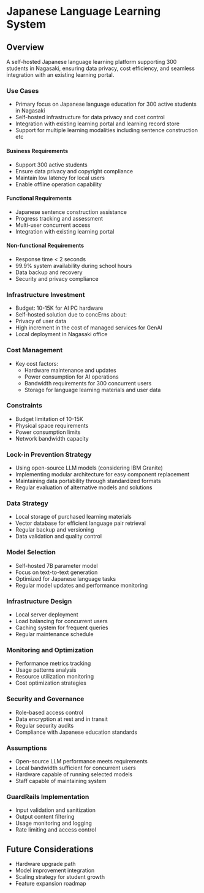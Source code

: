 # Japanese Language Learning System
## Overview
A self-hosted Japanese language learning platform supporting 300 students in Nagasaki, ensuring data privacy, cost efficiency, and seamless integration with an existing learning portal.

### Use Cases
- Primary focus on Japanese language education for 300 active students in Nagasaki
- Self-hosted infrastructure for data privacy and cost control
- Integration with existing learning portal and learning record store
- Support for multiple learning modalities including sentence construction etc

#### Business Requirements
- Support 300 active students
- Ensure data privacy and copyright compliance
- Maintain low latency for local users
- Enable offline operation capability

#### Functional Requirements
- Japanese sentence construction assistance
- Progress tracking and assessment
- Multi-user concurrent access
- Integration with existing learning portal

#### Non-functional Requirements
- Response time < 2 seconds
- 99.9% system availability during school hours
- Data backup and recovery
- Security and privacy compliance

### Infrastructure Investment
- Budget: 10-15K for AI PC hardware
- Self-hosted solution due to concErns about:
 - Privacy of user data
 - High increment in the cost of managed services for GenAI
- Local deployment in Nagasaki office

### Cost Management
- Key cost factors:
  - Hardware maintenance and updates
  - Power consumption for AI operations
  - Bandwidth requirements for 300 concurrent users
  - Storage for language learning materials and user data

### Constraints
- Budget limitation of 10-15K
- Physical space requirements
- Power consumption limits
- Network bandwidth capacity

### Lock-in Prevention Strategy
- Using open-source LLM models (considering IBM Granite)
- Implementing modular architecture for easy component replacement
- Maintaining data portability through standardized formats
- Regular evaluation of alternative models and solutions


### Data Strategy
- Local storage of purchased learning materials
- Vector database for efficient language pair retrieval
- Regular backup and versioning
- Data validation and quality control

### Model Selection
- Self-hosted 7B parameter model
- Focus on text-to-text generation
- Optimized for Japanese language tasks
- Regular model updates and performance monitoring

### Infrastructure Design
- Local server deployment
- Load balancing for concurrent users
- Caching system for frequent queries
- Regular maintenance schedule

### Monitoring and Optimization
- Performance metrics tracking
- Usage patterns analysis
- Resource utilization monitoring
- Cost optimization strategies

### Security and Governance
- Role-based access control
- Data encryption at rest and in transit
- Regular security audits
- Compliance with Japanese education standards

### Assumptions
- Open-source LLM performance meets requirements
- Local bandwidth sufficient for concurrent users
- Hardware capable of running selected models
- Staff capable of maintaining system

### GuardRails Implementation
- Input validation and sanitization
- Output content filtering
- Usage monitoring and logging
- Rate limiting and access control

## Future Considerations
- Hardware upgrade path
- Model improvement integration
- Scaling strategy for student growth
- Feature expansion roadmap